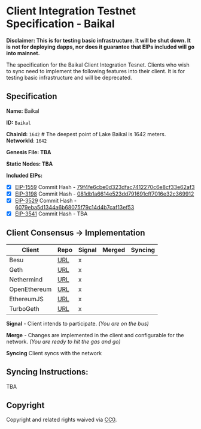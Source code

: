 # Client Integration Testnet Specification - Baikal

**Disclaimer: This is for testing basic infrastructure. It will be shut down. It is not for deploying dapps, nor does it guarantee that EIPs included will go into mainnet.**

The specification for the Baikal Client Integration Tesnet. Clients who wish to sync need to implement the following features into their client. It is for testing basic infrastructure and will be deprecated.

## Specification

**Name:** Baikal

**ID:** `Baikal`

**ChainId:** `1642` # The deepest point of Lake Baikal is 1642 meters. 
**NetworkId**: `1642`

**Genesis File: TBA**


**Static Nodes: TBA**

**Included EIPs:**
  - [x] [EIP-1559](https://eips.ethereum.org/EIPS/eip-1559) Commit Hash - [79f4fe6cbe0d323dfac7412270c6e8cf33e62af3](https://github.com/ethereum/EIPs/commit/79f4fe6cbe0d323dfac7412270c6e8cf33e62af3)
  - [x] [EIP-3198](https://eips.ethereum.org/EIPS/eip-3198) Commit Hash - [081db1a6614e523dd791691cff7016e32c369912](https://github.com/ethereum/EIPs/commit/081db1a6614e523dd791691cff7016e32c369912)
  - [x] [EIP-3529](https://eips.ethereum.org/EIPS/eip-3529) Commit Hash - [6079eba5d1344a6b68075f79c14d4b7caf13ef53](https://github.com/ethereum/EIPs/commit/6079eba5d1344a6b68075f79c14d4b7caf13ef53)
  - [x] [EIP-3541](https://github.com/ethereum/EIPs/pull/3541) Commit Hash - TBA

## Client Consensus -> Implementation

| **Client**   | Repo                     | Signal |Merged | Syncing |
|--------------|--------------------------|--------|-------|---------|
| Besu         | [URL][besu-repo]         | x      |       |         |
| Geth         | [URL][geth-repo]         | x      |       |         |
| Nethermind   | [URL][nethermind-repo]   | x      |       |         |
| OpenEthereum | [URL][openethereum-repo] | x      |       |         |
| EthereumJS   | [URL][ethereumjs-repo]   | x      |       |         |
| TurboGeth    | [URL][turbogeth-repo]    | x      |       |         |


**Signal** -
Client intends to participate. *(You are on the bus)*

**Merge** -
Changes are implemented in the client and configurable for the network. *(You are ready to hit the gas and go)*

**Syncing**
Client syncs with the network

## Syncing Instructions:

TBA

## Copyright
Copyright and related rights waived via [CC0](https://creativecommons.org/publicdomain/zero/1.0/).


[besu-repo]: https://github.com/hyperledger/besu
[geth-repo]: https://github.com/ethereum/go-ethereum
[nethermind-repo]: https://github.com/NethermindEth/nethermind
[openethereum-repo]: https://github.com/openethereum/openethereum
[ethereumjs-repo]: https://github.com/ethereumjs/ethereumjs-monorepo/tree/master/packages/client
[turbogeth-repo]: https://github.com/ledgerwatch/turbo-geth
